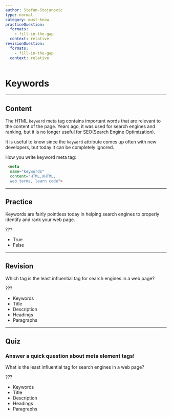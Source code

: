 ```yaml
---
author: Stefan-Stojanovic
type: normal
category: must-know
practiceQuestion:
  formats:
    - fill-in-the-gap
  context: relative
revisionQuestion:
  formats:
    - fill-in-the-gap
  context: relative
---
```


# Keywords


---

## Content

The HTML `keyword` meta tag contains important words that are relevant to the content of the page. Years ago, it was used for search engines and ranking, but it is no longer useful for SEO(Search Engine Optimization). 

It is useful to know since the `keyword` attribute comes up often with new developers, but today it can be completely ignored.  

How you write keyword meta tag:

```html
 <meta
  name="keywords"
  content="HTML,XHTML, 
  web terms, learn code">
```


---

## Practice

Keywords are fairly pointless today in helping search engines to properly identify and rank your web page.

???

- True
- False


---

## Revision

Which tag is the least influential tag for search engines in a web page?

???

- Keywords
- Title
- Description
- Headings
- Paragraphs


---

## Quiz

### Answer a quick question about meta element tags!


What is the least influential tag for search engines in a web page?

???

- Keywords
- Title
- Description
- Headings
- Paragraphs
